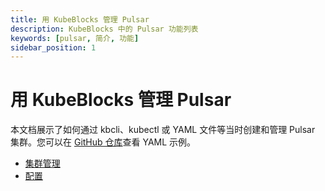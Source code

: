 ```yaml
---
title: 用 KubeBlocks 管理 Pulsar
description: KubeBlocks 中的 Pulsar 功能列表
keywords: [pulsar, 简介, 功能]
sidebar_position: 1
---
```


# 用 KubeBlocks 管理 Pulsar

本文档展示了如何通过 kbcli、kubectl 或 YAML 文件等当时创建和管理 Pulsar 集群。您可以在 [GitHub 仓库](https://github.com/apecloud/kubeblocks-addons/tree/release-0.9/examples/pulsar)查看 YAML 示例。

* [集群管理](./cluster-management/create-pulsar-cluster-on-kb.md)
* [配置](./configuration/configuration.md)
